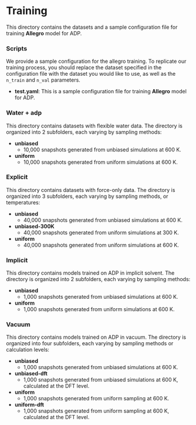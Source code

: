 # Training

This directory contains the datasets and a sample configuration file for training **Allegro** model for ADP.

### Scripts

We provide a sample configuration for the allegro training. To replicate our training process, you should replace the dataset specified in the configuration file with the dataset you would like to use, as well as the `n_train` and `n_val` parameters.

- **test.yaml**: This is a sample configuration file for training **Allegro** model for ADP.

### Water + adp

This directory contains datasets with flexible water data. The directory is organized into 2 subfolders, each varying by sampling methods:

- **unbiased**
  - 10,000 snapshots generated from unbiased simulations at 600 K.
- **uniform**
  - 10,000 snapshots generated from uniform simulations at 600 K.

### Explicit

This directory contains datasets with force-only data. The directory is organized into 3 subfolders, each varying by sampling methods, or temperatures:

- **unbiased**
  - 40,000 snapshots generated from unbiased simulations at 600 K.
- **unbiased-300K**
  - 40,000 snapshots generated from uniform simulations at 300 K.
- **uniform**
  - 40,000 snapshots generated from uniform simulations at 600 K.

### Implicit

This directory contains models trained on ADP in implicit solvent. The directory is organized into 2 subfolders, each varying by sampling methods:

- **unbiased**
  - 1,000 snapshots generated from unbiased simulations at 600 K.
- **uniform**
  -  1,000 snapshots generated from uniform simulations at 600 K.

### Vacuum

This directory contains models trained on ADP in vacuum. The directory is organized into four subfolders, each varying by sampling methods or calculation levels:

- **unbiased**
  - 1,000 snapshots generated from unbiased simulations at 600 K.
- **unbiased-dft**
  - 1,000 snapshots generated from unbiased simulations at 600 K, calculated at the DFT level.
- **uniform**
  - 1,000 snapshots generated from uniform sampling at 600 K.
- **uniform-dft**
  - 1,000 snapshots generated from uniform sampling at 600 K, calculated at the DFT level.
